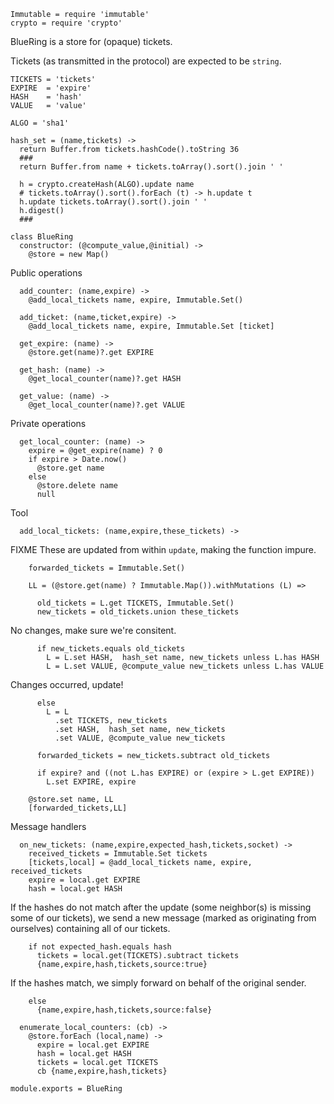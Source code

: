     Immutable = require 'immutable'
    crypto = require 'crypto'

BlueRing is a store for (opaque) tickets.

Tickets (as transmitted in the protocol) are expected to be `string`.

    TICKETS = 'tickets'
    EXPIRE  = 'expire'
    HASH    = 'hash'
    VALUE   = 'value'

    ALGO = 'sha1'

    hash_set = (name,tickets) ->
      return Buffer.from tickets.hashCode().toString 36
      ###
      return Buffer.from name + tickets.toArray().sort().join ' '

      h = crypto.createHash(ALGO).update name
      # tickets.toArray().sort().forEach (t) -> h.update t
      h.update tickets.toArray().sort().join ' '
      h.digest()
      ###

    class BlueRing
      constructor: (@compute_value,@initial) ->
        @store = new Map()

Public operations

      add_counter: (name,expire) ->
        @add_local_tickets name, expire, Immutable.Set()

      add_ticket: (name,ticket,expire) ->
        @add_local_tickets name, expire, Immutable.Set [ticket]

      get_expire: (name) ->
        @store.get(name)?.get EXPIRE

      get_hash: (name) ->
        @get_local_counter(name)?.get HASH

      get_value: (name) ->
        @get_local_counter(name)?.get VALUE

Private operations

      get_local_counter: (name) ->
        expire = @get_expire(name) ? 0
        if expire > Date.now()
          @store.get name
        else
          @store.delete name
          null

Tool

      add_local_tickets: (name,expire,these_tickets) ->

FIXME These are updated from within `update`, making the function impure.

        forwarded_tickets = Immutable.Set()

        LL = (@store.get(name) ? Immutable.Map()).withMutations (L) =>

          old_tickets = L.get TICKETS, Immutable.Set()
          new_tickets = old_tickets.union these_tickets

No changes, make sure we're consitent.

          if new_tickets.equals old_tickets
            L = L.set HASH,  hash_set name, new_tickets unless L.has HASH
            L = L.set VALUE, @compute_value new_tickets unless L.has VALUE

Changes occurred, update!

          else
            L = L
              .set TICKETS, new_tickets
              .set HASH,  hash_set name, new_tickets
              .set VALUE, @compute_value new_tickets

          forwarded_tickets = new_tickets.subtract old_tickets

          if expire? and ((not L.has EXPIRE) or (expire > L.get EXPIRE))
            L.set EXPIRE, expire

        @store.set name, LL
        [forwarded_tickets,LL]

Message handlers

      on_new_tickets: (name,expire,expected_hash,tickets,socket) ->
        received_tickets = Immutable.Set tickets
        [tickets,local] = @add_local_tickets name, expire, received_tickets
        expire = local.get EXPIRE
        hash = local.get HASH

If the hashes do not match after the update (some neighbor(s) is missing some of our tickets),
we send a new message (marked as originating from ourselves) containing all of our tickets.

        if not expected_hash.equals hash
          tickets = local.get(TICKETS).subtract tickets
          {name,expire,hash,tickets,source:true}

If the hashes match, we simply forward on behalf of the original sender.

        else
          {name,expire,hash,tickets,source:false}

      enumerate_local_counters: (cb) ->
        @store.forEach (local,name) ->
          expire = local.get EXPIRE
          hash = local.get HASH
          tickets = local.get TICKETS
          cb {name,expire,hash,tickets}

    module.exports = BlueRing
